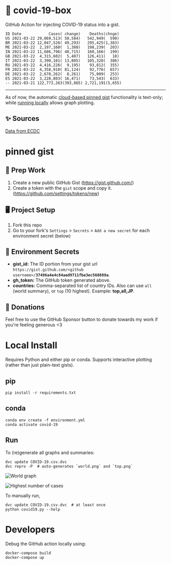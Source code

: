 # 🏥 covid-19-box

GitHub Action for injecting COVID-19 status into a gist.

```
ID Date            Cases( change)    Deaths(chnge)
US 2021-03-22 29,869,513( 50,584)   542,949(  590)
BR 2021-03-22 12,047,526( 49,293)   295,425(1,383)
ME 2021-03-22  2,197,160(  1,388)   198,239(  203)
IN 2021-03-22 11,686,796( 40,715)   160,166(  199)
GB 2021-03-22  4,315,602(  5,407)   126,411(   18)
IT 2021-03-22  3,390,181( 13,805)   105,328(  386)
RU 2021-03-22  4,416,226(  9,195)    93,812(  355)
FR 2021-03-22  4,358,910( 81,124)    92,776(  657)
DE 2021-03-22  2,678,262(  8,261)    75,009(  253)
ES 2021-03-22  3,228,803( 16,471)    73,543(  633)
-- 2021-03-21 122,773,263(393,865) 2,721,191(5,655)
```

---

As of now, the automatic [cloud-based pinned gist](#pinned-gist) functionality is text-only;
while [running locally](#local-install) allows graph plotting.

## ✨ Sources

[Data from ECDC](https://www.ecdc.europa.eu/en/publications-data/download-todays-data-geographic-distribution-covid-19-cases-worldwide)

# pinned gist

## 🎒 Prep Work
1. Create a new public GitHub Gist (https://gist.github.com/)
1. Create a token with the `gist` scope and copy it. (https://github.com/settings/tokens/new)

## 🖥 Project Setup
1. Fork this repo
1. Go to your fork's `Settings` > `Secrets` > `Add a new secret` for each environment secret (below)

## 🤫 Environment Secrets
- **gist_id:** The ID portion from your gist url `https://gist.github.com/<github username>/`**`37496a4e4c84aed9711fbe3ec560888a`**.
- **gh_token:** The GitHub token generated above.
- **countries:** Comma-separated list of country IDs. Also can use `all` (world summary), or `top` (10 highest). Example: **top,all,JP**.

## 💸 Donations

Feel free to use the GitHub Sponsor button to donate towards my work if you're feeling generous <3

# Local Install

Requires Python and either pip or conda. Supports interactive plotting (rather than just plain-text gists).

## pip

```
pip install -r requirements.txt
```

## conda

```
conda env create -f environment.yml
conda activate covid-19
```

## Run

To (re)generate all graphs and summaries:

```
dvc update COVID-19.csv.dvc
dvc repro -P  # auto-generates `world.png` and `top.png`
```

![World graph](world.png)

![Highest number of cases](top.png)

To manually run,

```
dvc update COVID-19.csv.dvc  # at least once
python covid19.py --help
```

# Developers

Debug the GitHub action locally using:

```
docker-compose build
docker-compose up
```
